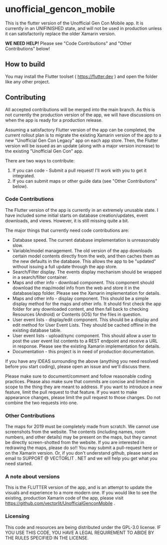# unofficial_gencon_mobile

This is the flutter version of the Unofficial Gen Con Mobile app. It is currently in an UNIFINISHED state, and will not be used in production unless it can satisfactorily replace the older Xamarin version.

**WE NEED HELP!** Please see "Code Contributions" and "Other Contributions" below!

## How to build
You may install the Flutter toolset ( https://flutter.dev ) and open the folder like any other project.

## Contributing
All accepted contributions will be merged into the main branch. As this is not currently the production version of the app, we will have discussions on when the app is ready for a production release.

Assuming a satisfactory Flutter version of the app can be completed, the current rollout plan is to migrate the existing Xamarin version of the app to a new "Unofficial Gen Con Legacy" app on each app store. Then, the Flutter version will be issued as an update (along with a major version increase) to the existing "Unofficial Gen Con" app.

There are two ways to contribute:
1. If you can code - Submit a pull request! I'll work with you to get it integrated.
2. If you can submit maps or other guide data (see "Other Contributions" below).

### Code Contributions
The Flutter version of the app is currently in an extremely unusable state. I have included some initial starts on database creation/updates, event downloads, and views. However, it is still missing quite a bit. 

The major things that currently need code contributions are:
- Database speed. The current database implementation is unreasonably slow.
- Variable/model management. The old version of the app downloads certain model contents directly from the web, and then caches them as the new defaults in the database. This allows the app to be "updated" without issuing a full update through the app store.
- Search/Filter display. The events display mechanism should be wrapped in a search/filter container.
- Maps and other info - download component. This component should download the map/model info from the web and store it in the database/app folder. Please see the Xamarin implementation for details.
- Maps and other info - display component. This should be a simple display method for the maps and other info. It should first check the app folder for any downloaded content, and then fall back to checking Resources (Android) or Contents (iOS) for the files in question.
- User event lists - display/edit component. This should be a display and edit method for User Event Lists. They should be cached offline in the existing database table.
- User event lists - upload/sync component. This should allow a user to post the user event list contents to a REST endpoint and receive a URL in response. Please see the existing Xamarin implementation for details.
- Documentation - this project is in need of production documentation.

If you have any IDEAS surrounding the above (anything you need resolved before you start coding), please open an issue and we'll discuss there.


Please make sure to document/comment and follow reasonable coding practices. Please also make sure that commits are concise and limited in scope to the thing they are meant to address. If you want to introduce a new feature, limit the pull request to that feature. If you want to make appearance changes, please limit the pull request to those changes. Do not combine the two requests into one.

### Other Contributions
The maps for 2019 must be completely made from scratch. We cannot use screenshots from the website. The contents (including names, room numbers, and other details) may be present on the maps, but they cannot be directly screen-shotted from the website. If you are interested in redrawing the maps, please do so!! You may submit a pull-request here or on the Xamarin version. Or, if you don't understand github, please send an email to SUPPORT @ VECTORLIT . NET and we will help you get what you need started.

### A note about versions
This is the FLUTTER version of the app, and is an attempt to update the visuals and experience to a more modern one. If you would like to see the existing, production Xamarin code of the app, please visit https://github.com/vectorlit/UnofficialGenconMobile .

### Licensing
This code and resources are being distributed under the GPL-3.0 license. IF YOU USE THIS CODE, YOU HAVE A LEGAL REQUIREMENT TO ABIDE BY THE RULES SPECIFIED IN THE LICENSE.